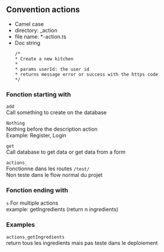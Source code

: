 ## Convention actions

- Camel case
- directory: _action
- file name: *-action.ts
- Doc string
    ```
    /*
    * Create a new kitchen
    * 
    * params userId: the user id
    * returns message error or success with the https code
    */
    ```
### Fonction starting with

`add`<br>
Call something to create on the database

`Nothing` <br>
Nothing before the description action<br>
Example: Register, Login

`get`<br>
Call database to get data or get data from a form

`actions_`<br>
Fonctionne dans les routes `/test/`<br>
Non teste dans le flow normal du projet


### Fonction ending with

`s`
For multiple actions<br>
example: getIngredients (return n ingredients)

### Examples

`actions_getIngredients`<br>
return tous les ingredients mais pas teste dans le deploiement 
